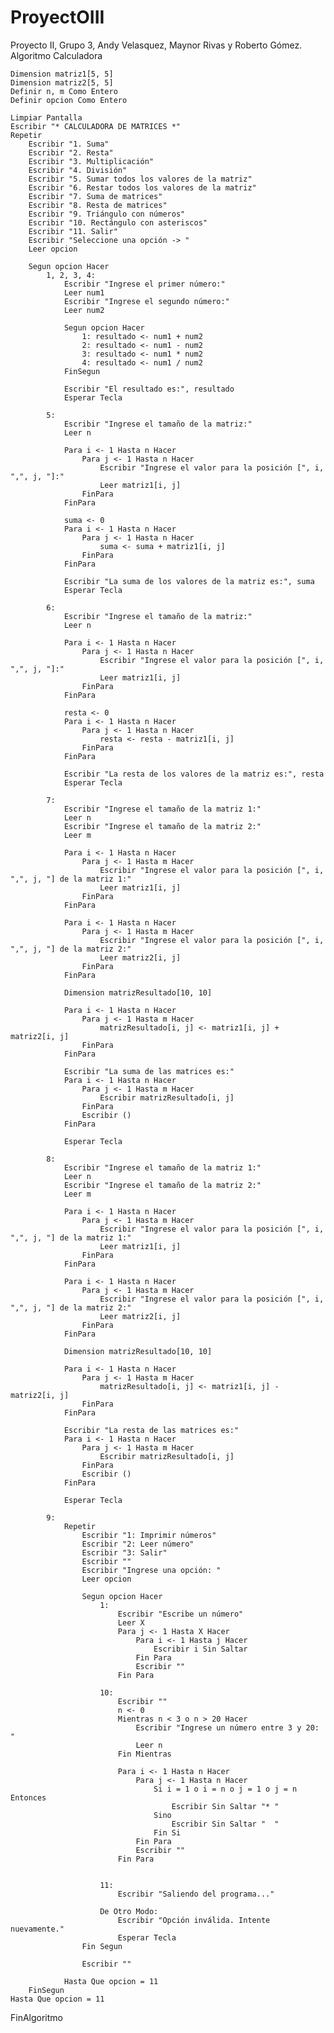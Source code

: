 # ProyectOIII
Proyecto II, Grupo 3, Andy Velasquez, Maynor Rivas y Roberto Gómez.
Algoritmo Calculadora
	
    Dimension matriz1[5, 5]
    Dimension matriz2[5, 5]
    Definir n, m Como Entero
    Definir opcion Como Entero
	
    Limpiar Pantalla
    Escribir "* CALCULADORA DE MATRICES *"
    Repetir
        Escribir "1. Suma"
        Escribir "2. Resta"
        Escribir "3. Multiplicación"
        Escribir "4. División"
        Escribir "5. Sumar todos los valores de la matriz"
        Escribir "6. Restar todos los valores de la matriz"
        Escribir "7. Suma de matrices"
        Escribir "8. Resta de matrices"
        Escribir "9. Triángulo con números"
        Escribir "10. Rectángulo con asteriscos"
        Escribir "11. Salir"
        Escribir "Seleccione una opción -> "
        Leer opcion
		
        Segun opcion Hacer
            1, 2, 3, 4:
                Escribir "Ingrese el primer número:"
                Leer num1
                Escribir "Ingrese el segundo número:"
                Leer num2
				
                Segun opcion Hacer
                    1: resultado <- num1 + num2
                    2: resultado <- num1 - num2
                    3: resultado <- num1 * num2
                    4: resultado <- num1 / num2
                FinSegun
				
                Escribir "El resultado es:", resultado
                Esperar Tecla
				
            5:
                Escribir "Ingrese el tamaño de la matriz:"
                Leer n
				
                Para i <- 1 Hasta n Hacer
                    Para j <- 1 Hasta n Hacer
                        Escribir "Ingrese el valor para la posición [", i, ",", j, "]:"
                        Leer matriz1[i, j]
                    FinPara
                FinPara
				
                suma <- 0
                Para i <- 1 Hasta n Hacer
                    Para j <- 1 Hasta n Hacer
                        suma <- suma + matriz1[i, j]
                    FinPara
                FinPara
				
                Escribir "La suma de los valores de la matriz es:", suma
                Esperar Tecla
				
            6:
                Escribir "Ingrese el tamaño de la matriz:"
                Leer n
				
                Para i <- 1 Hasta n Hacer
                    Para j <- 1 Hasta n Hacer
                        Escribir "Ingrese el valor para la posición [", i, ",", j, "]:"
                        Leer matriz1[i, j]
                    FinPara
                FinPara
				
                resta <- 0
                Para i <- 1 Hasta n Hacer
                    Para j <- 1 Hasta n Hacer
                        resta <- resta - matriz1[i, j]
                    FinPara
                FinPara
				
                Escribir "La resta de los valores de la matriz es:", resta
                Esperar Tecla
				
            7:
                Escribir "Ingrese el tamaño de la matriz 1:"
                Leer n
                Escribir "Ingrese el tamaño de la matriz 2:"
                Leer m
				
                Para i <- 1 Hasta n Hacer
                    Para j <- 1 Hasta m Hacer
                        Escribir "Ingrese el valor para la posición [", i, ",", j, "] de la matriz 1:"
                        Leer matriz1[i, j]
                    FinPara
                FinPara
				
                Para i <- 1 Hasta n Hacer
                    Para j <- 1 Hasta m Hacer
                        Escribir "Ingrese el valor para la posición [", i, ",", j, "] de la matriz 2:"
                        Leer matriz2[i, j]
                    FinPara
                FinPara
				
                Dimension matrizResultado[10, 10]
				
                Para i <- 1 Hasta n Hacer
                    Para j <- 1 Hasta m Hacer
                        matrizResultado[i, j] <- matriz1[i, j] + matriz2[i, j]
                    FinPara
                FinPara
				
                Escribir "La suma de las matrices es:"
                Para i <- 1 Hasta n Hacer
                    Para j <- 1 Hasta m Hacer
                        Escribir matrizResultado[i, j]
                    FinPara
                    Escribir ()
                FinPara
				
                Esperar Tecla
				
            8:
                Escribir "Ingrese el tamaño de la matriz 1:"
                Leer n
                Escribir "Ingrese el tamaño de la matriz 2:"
                Leer m
				
                Para i <- 1 Hasta n Hacer
                    Para j <- 1 Hasta m Hacer
                        Escribir "Ingrese el valor para la posición [", i, ",", j, "] de la matriz 1:"
                        Leer matriz1[i, j]
                    FinPara
                FinPara
				
                Para i <- 1 Hasta n Hacer
                    Para j <- 1 Hasta m Hacer
                        Escribir "Ingrese el valor para la posición [", i, ",", j, "] de la matriz 2:"
                        Leer matriz2[i, j]
                    FinPara
                FinPara
				
                Dimension matrizResultado[10, 10]
				
                Para i <- 1 Hasta n Hacer
                    Para j <- 1 Hasta m Hacer
                        matrizResultado[i, j] <- matriz1[i, j] - matriz2[i, j]
                    FinPara
                FinPara
				
                Escribir "La resta de las matrices es:"
                Para i <- 1 Hasta n Hacer
                    Para j <- 1 Hasta m Hacer
                        Escribir matrizResultado[i, j]
                    FinPara
                    Escribir ()
                FinPara
				
                Esperar Tecla
				
            9:
                Repetir
                    Escribir "1: Imprimir números"
                    Escribir "2: Leer número"
                    Escribir "3: Salir"
                    Escribir ""
                    Escribir "Ingrese una opción: "
                    Leer opcion
					
                    Segun opcion Hacer
                        1:
                            Escribir "Escribe un número"
                            Leer X
                            Para j <- 1 Hasta X Hacer
                                Para i <- 1 Hasta j Hacer
                                    Escribir i Sin Saltar
                                Fin Para
                                Escribir ""
                            Fin Para
							
                        10:
							Escribir ""
							n <- 0
							Mientras n < 3 o n > 20 Hacer
								Escribir "Ingrese un número entre 3 y 20: "
								Leer n
							Fin Mientras
							
							Para i <- 1 Hasta n Hacer
								Para j <- 1 Hasta n Hacer
									Si i = 1 o i = n o j = 1 o j = n Entonces
										Escribir Sin Saltar "* "
									Sino
										Escribir Sin Saltar "  "
									Fin Si
								Fin Para
								Escribir ""
							Fin Para
							
							
                        11:
                            Escribir "Saliendo del programa..."
							
                        De Otro Modo:
                            Escribir "Opción inválida. Intente nuevamente."
                            Esperar Tecla
                    Fin Segun
					
                    Escribir ""
					
                Hasta Que opcion = 11
        FinSegun
    Hasta Que opcion = 11
FinAlgoritmo
